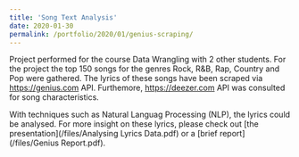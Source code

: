 ```yaml
---
title: 'Song Text Analysis'
date: 2020-01-30
permalink: /portfolio/2020/01/genius-scraping/
---
```


Project performed for the course Data Wrangling with 2 other students.
For the project the top 150 songs for the genres Rock, R&B, Rap, Country and Pop were gathered. The lyrics of these songs have been scraped via <https://genius.com> API. Furthemore, <https://deezer.com> API was consulted for song characteristics.

With techniques such as Natural Languag Processing (NLP), the lyrics could be analysed.
For more insight on these lyrics, please check out [the presentation](/files/Analysing Lyrics Data.pdf) or a [brief report](/files/Genius Report.pdf).
